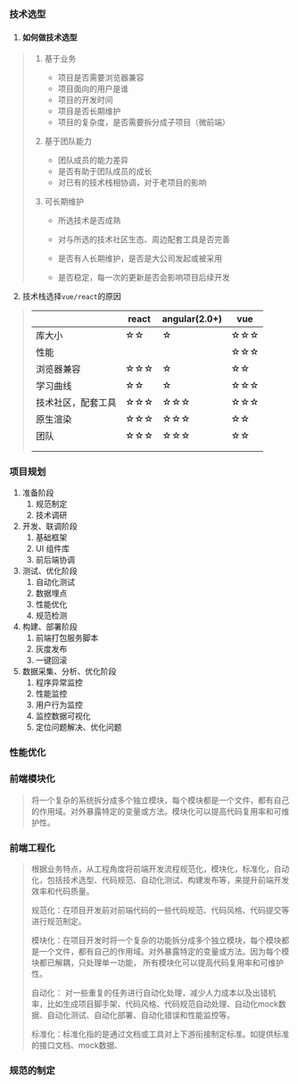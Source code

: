### 技术选型

1. #### 如何做技术选型
> 1. 基于业务
>
>    * 项目是否需要浏览器兼容
>    * 项目面向的用户是谁
>    * 项目的开发时间
>    * 项目是否长期维护
>    * 项目的复杂度，是否需要拆分成子项目（微前端）
>
> 2. 基于团队能力
>
>    * 团队成员的能力差异
>    * 是否有助于团队成员的成长
>    * 对已有的技术栈相协调，对于老项目的影响
>
> 3. 可长期维护
>
>    * 所选技术是否成熟
>
>    * 对与所选的技术社区生态、周边配套工具是否完善
>    * 是否有人长期维护，是否是大公司发起或被采用
>    * 是否稳定，每一次的更新是否会影响项目后续开发
2. 技术栈选择`vue/react`的原因

> |                    | react | angular(2.0+) | vue  |
> | ------------------ | ----- | ------------- | ---- |
> | 库大小             | ☆☆    | ☆             | ☆☆☆  |
> | 性能               |       |               | ☆☆☆  |
> | 浏览器兼容         | ☆☆☆   | ☆             | ☆☆   |
> | 学习曲线           | ☆☆    | ☆             | ☆☆☆  |
> | 技术社区，配套工具 | ☆☆☆   | ☆☆☆           | ☆☆☆  |
> | 原生渲染           | ☆☆☆   | ☆☆☆           | ☆☆   |
> | 团队               | ☆☆☆   | ☆☆☆           | ☆☆   |
> |                    |       |               |      |
> |                    |       |               |      |
>
> 



### 项目规划

1. 准备阶段
   1. 规范制定
   2. 技术调研
2. 开发、联调阶段
   1. 基础框架
   2. UI 组件库
   3. 前后端协调
3. 测试、优化阶段
   1. 自动化测试
   2. 数据埋点
   3. 性能优化
   4. 规范检测
4. 构建、部署阶段
   1. 前端打包服务脚本
   2. 灰度发布
   3. 一键回滚
5. 数据采集、分析、优化阶段
   1. 程序异常监控
   2. 性能监控
   3. 用户行为监控
   4. 监控数据可视化
   5. 定位问题解决、优化问题

### 性能优化



### 前端模块化

> 将一个复杂的系统拆分成多个独立模块，每个模块都是一个文件，都有自己的作用域。对外暴露特定的变量或方法。模块化可以提高代码复用率和可维护性。

### 前端工程化

> 根据业务特点，从工程角度将前端开发流程规范化，模块化，标准化，自动化，包括技术选型、代码规范、自动化测试、构建发布等，来提升前端开发效率和代码质量。
>
> 规范化：在项目开发前对前端代码的一些代码规范、代码风格、代码提交等进行规范制定。
>
> 模块化：在项目开发时将一个复杂的功能拆分成多个独立模块，每个模块都是一个文件，都有自己的作用域。对外暴露特定的变量或方法。因为每个模块都已解耦，只处理单一功能， 所有模块化可以提高代码复用率和可维护性。
>
> 自动化： 对一些重复的任务进行自动化处理，减少人力成本以及出错机率，比如生成项目脚手架、代码风格、代码规范自动处理、自动化mock数据、自动化测试、自动化部署、自动化错误和性能监控等。
>
> 标准化：标准化指的是通过文档或工具对上下游衔接制定标准。如提供标准的接口文档、mock数据、

### 规范的制定



